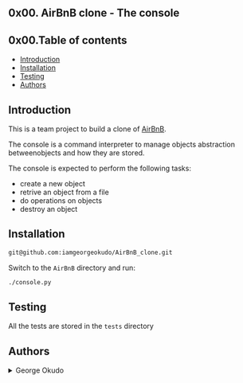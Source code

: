 ## 0x00. AirBnB clone - The console

## 0x00.Table of contents

* [Introduction](Introduction)
* [Installation](Installation)
* [Testing](Testing)
* [Authors](Authors)

## Introduction

This is a team project to build a clone of [AirBnB](https://www.airbnb.com/).

The console is a command interpreter to manage objects abstraction betweenobjects and how they are stored.

The console is expected to perform the following tasks:

* create a new object
* retrive an object from a file
* do operations on objects
* destroy an object

## Installation

```bash
git@github.com:iamgeorgeokudo/AirBnB_clone.git
```
Switch to the `AirBnB` directory and run:
```bash
./console.py
```
## Testing

All the tests are stored in the `tests` directory

## Authors
<details>
	<summary>George Okudo</summary>
	<ul>
	<li><a href="https://www.github.com/iamgeorgeokudo">Github</a></li>
	<li><a href="mailto:okudog1@gmail.com">E-mail</a></li>
	</ul>
</details>
